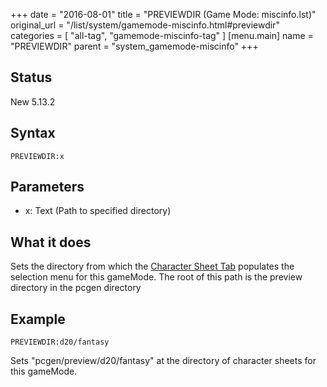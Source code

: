 +++
date = "2016-08-01"
title = "PREVIEWDIR (Game Mode: miscinfo.lst)"
original_url = "/list/system/gamemode-miscinfo.html#previewdir"
categories = [ "all-tag", "gamemode-miscinfo-tag" ]
[menu.main]
    name = "PREVIEWDIR"
    parent = "system_gamemode-miscinfo"
+++

## Status

New 5.13.2

## Syntax

`PREVIEWDIR:x`

## Parameters

-   x: Text (Path to specified directory)



What it does
------------

Sets the directory from which the [Character Sheet
Tab](/tab/character-sheet.html) populates the selection menu for this
gameMode. The root of this path is the preview directory in the pcgen
directory

Example
-------

`PREVIEWDIR:d20/fantasy`

Sets "pcgen/preview/d20/fantasy" at the directory of character sheets
for this gameMode.

